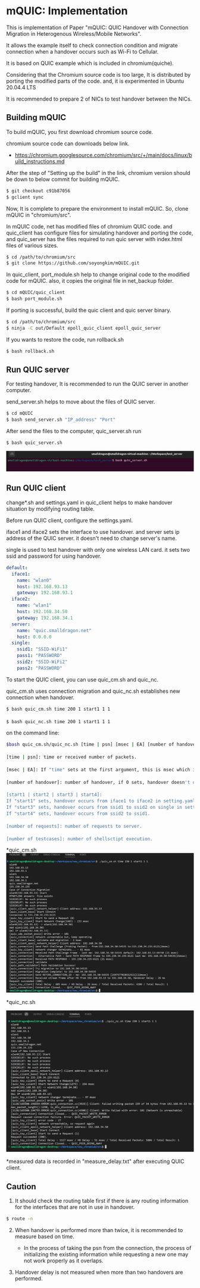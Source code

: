 # mQUIC: Implementation

This is implementation of Paper "mQUIC: QUIC Handover with Connection Migration in Heterogenous Wireless/Mobile Networks". 

It allows the example itself to check connection condition and migrate connection when a handover occurs such as Wi-Fi to Cellular.

It is based on QUIC example which is included in chromium(quiche).

Considering that the Chromium source code is too large, It is distributed by porting the modified parts of the code. and, it is experimented in Ubuntu 20.04.4 LTS

It is recommended to prepare 2 of NICs to test handover between the NICs.



## Building mQUIC

To build mQUIC, you first download chromium source code.

chromium source code can downloads below link.

- https://chromium.googlesource.com/chromium/src/+/main/docs/linux/build_instructions.md

After the step of "Setting up the build" in the link, chromium version should be down to below commit for building mQUIC.

```bash
$ git checkout c91b87056
$ gclient sync
```

Now, It is complete to prepare the environment to install mQUIC. So, clone mQUIC in "chromium/src".

In mQUIC code, net has modified files of chromium QUIC code. and quic_client has configure files for simulating handover and porting the code, and quic_server has the files required to run quic server with index.html files of various sizes.

```bash
$ cd /path/to/chromium/src
$ git clone https://github.com/soyongkim/mQUIC.git
```

In quic_client, port_module.sh help to change original code to the modified code for mQUIC. also, it copies the original file in net_backup folder.

```bash
$ cd mQUIC/quic_client
$ bash port_module.sh
```

If porting is successful, build the quic client and quic server binary.

```bash
$ cd /path/to/chromium/src
$ ninja -C out/Default epoll_quic_client epoll_quic_server
```

If you wants to restore the code, run rollback.sh

```bash
$ bash rollback.sh
```



## Run QUIC server

For testing handover, It is recommended to run the QUIC server in another computer.

send_server.sh helps to move about the files of QUIC server.

```bash
$ cd mQUIC
$ bash send_server.sh "IP_address" "Port"
```

After send the files to the computer, quic_server.sh run

```bash
$ bash quic_server.sh
```

![image-20221123161828129](./.assets/image-20221123161828129.png)





## Run QUIC client

change*.sh and settings.yaml in quic_client helps to make handover situation by modifying routing table.

Before run QUIC client, configure the settings.yaml.

iface1 and iface2 sets the interface to use handover. and server sets ip address of the QUIC server. it doesn't need to change server's name.

single is used to test handover with only one wireless LAN card. it sets two ssid and password for using handover. 

```yaml
default:
  iface1:
    name: "wlan0"
    host: 192.168.93.13
    gateway: 192.168.93.1
  iface2:
    name: "wlan1"
    host: 192.168.34.50
    gateway: 192.168.34.1
  server:
    name: "quic.smalldragon.net"
    host: 0.0.0.0
  single:
    ssid1: "SSID-WiFi1"
    pass1: "PASSWORD"
    ssid2: "SSID-WiFi2"
    pass2: "PASSWORD"
```

To start the QUIC client, you can use quic_cm.sh and quic_nc.

quic_cm.sh uses connection migration and quic_nc.sh establishes new connection when handover.

```bash
$ bash quic_cm.sh time 200 1 start1 1 1

$ bash quic_nc.sh time 200 1 start1 1 1
```

on the command line:

```bash
$bash quic_cm.sh/quic_nc.sh [time | psn] [msec | EA] [number of handover] [start1 | start2 | start3 | start4] [number of requests] [number of testcases]

[time | psn]: time or received number of packets.

[msec | EA]: If "time" sets at the first argument, this is msec which is used to occur handover after the time. if "psn" sets at the first argument, this is EA which is used to occur handover after receiving the number of packets.

[number of handover]: number of handover, if 0 sets, handover doesn't occur.

[start1 | start2 | start3 | start4]: 
If "start1" sets, handover occurs from iface1 to iface2 in setting.yaml. If "start2" sets, handover occurs from iface2 to iface1.
If "start3" sets, handover occurs from ssid1 to ssid2 on single in setting.yaml.
If "start4" sets, handover occurs from ssid2 to ssid1.

[number of requests]: number of requests to server.

[number of testcases]: number of shellsctipt execution.
```

*quic_cm.sh
 ![image-20221128165309158](./.assets/image-20221128165309158.png)

*quic_nc.sh

![image-20221128165514428](./.assets/image-20221128165514428.png)

*measured data is recorded in "measure_delay.txt" after executing QUIC client.



## Caution

1. It should check the routing table first if there is any routing information for the interfaces that are not in use in handover.

```bash
$ route -n
```

2. When handover is performed more than twice, it is recommended to measure based on time.
   - In the process of taking the psn from the connection, the process of initializing the existing information while requesting a new one may not work properly as it overlaps.

3. Handover delay is not measured when more than two handovers are performed.

